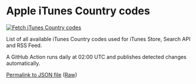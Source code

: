 # Apple iTunes Country codes

[![Fetch iTunes Country codes](https://github.com/jcoester/iTunes-country-codes/actions/workflows/fetch-itunes-country-codes.yml/badge.svg)](https://github.com/jcoester/iTunes-country-codes/actions/workflows/fetch-itunes-country-codes.yml)

List of all available iTunes Country codes used for iTunes Store, Search API and RSS Feed. 

A GitHub Action runs daily at 02:00 UTC and publishes detected changes automatically.

[Permalink to JSON file](itunes_country_codes.json) ([Raw](itunes_country_codes.json?raw=1))